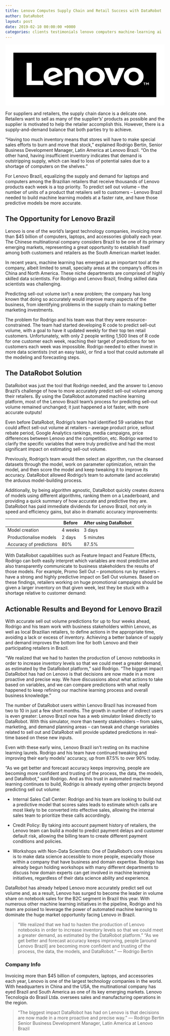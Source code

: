 ```yaml
---
title: Lenovo Computes Supply Chain and Retail Success with DataRobot
author: DataRobot
layout: post
date: 2019-02-10 00:00:00 +0000
categories: clients testimonials lenovo computers machine-learning ai
---
```


![Lenovo](/img//lenovo.svg)

For suppliers and retailers, the supply chain dance is a delicate one. Retailers want to sell as many of the supplier’s’ products as possible and the supplier is motivated to help the retailer accomplish this. However, there is a supply-and-demand balance that both parties try to achieve.

“Having too much inventory means that stores will have to make special sales efforts to burn and move that stock,” explained Rodrigo Bertin, Senior Business Development Manager, Latin America at Lenovo Brazil. “On the other hand, having insufficient inventory indicates that demand is outstripping supply, which can lead to loss of potential sales due to a shortage of computers on the shelves.” 

For Lenovo Brazil, equalizing the supply and demand for laptops and computers among the Brazilian retailers that receive thousands of Lenovo products each week is a top priority. To predict sell out volume – the number of units of a product that retailers sell to customers – Lenovo Brazil needed to build machine learning models at a faster rate, and have those predictive models be more accurate. 

## The Opportunity for Lenovo Brazil 
Lenovo is one of the world’s largest technology companies, invoicing more than $45 billion of computers, laptops, and accessories globally each year. The Chinese multinational company considers Brazil to be one of its primary emerging markets, representing a great opportunity to establish itself among both customers and retailers as the South American market leader. 

In recent years, machine learning has emerged as an important tool at the company, albeit limited to small, specialty areas at the company’s offices in China and North America. These niche departments are comprised of highly skilled data scientists. For Rodrigo and Lenovo Brazil, finding skilled data scientists was challenging. 

Predicting sell-out volume isn’t a new problem; the company has long known that doing so accurately would improve many aspects of the business, from identifying problems in the supply chain to making better marketing investments. 

The problem for Rodrigo and his team was that they were resource-constrained. The team had started developing R code to predict sell-out volume, with a goal to have it updated weekly for their top ten retail customers. Unfortunately, with only 2 people writing 1,500 lines of R code for one customer each week, reaching their target of predictions for ten customers each week was impossible. Rodrigo needed to either invest in more data scientists (not an easy task), or find a tool that could automate all the modeling and forecasting steps.


## The DataRobot Solution 
DataRobot was just the tool that Rodrigo needed, and the answer to Lenovo Brazil’s challenge of how to more accurately predict sell-out volume among their retailers. By using the DataRobot automated machine learning platform, most of the Lenovo Brazil team’s process for predicting sell-out volume remained unchanged; it just happened a lot faster, with more accurate outputs! 

Even before DataRobot, Rodrigo’s team had identified 59 variables that could affect sell-out volume at retailers – average product price, sellout rebate period, Google Analytics rankings, media campaigns, price differences between Lenovo and the competition, etc. Rodrigo wanted to clarify the specific variables that were truly predictive and had the most significant impact on estimating sell-out volume. 

Previously, Rodrigo’s team would then select an algorithm, run the cleansed datasets through the model, work on parameter optimization, retrain the model, and then score the model and keep tweaking it to improve its accuracy. DataRobot allowed Rodrigo’s team to automate (and accelerate) the arduous model-building process. 

Additionally, by being algorithm agnostic, DataRobot quickly creates dozens of models using different algorithms, ranking them on a Leaderboard, and providing a quick summary of how accurate and predictive they are. DataRobot has paid immediate dividends for Lenovo Brazil, not only in speed and efficiency gains, but also in dramatic accuracy improvements: 

|   | Before | After using DataRobot |
|---|---|---|
| Model creation | 4 weeks | 3 days |
| Productionalise models  | 2 days | 5 minutes |
| Accuracy of predictions | 80% | 87.5% |

With DataRobot capabilities such as Feature Impact and Feature Effects, Rodrigo can both easily interpret which variables are most predictive and also transparently communicate to business stakeholders the results of those models. For example, Promo Sell Out – promotions run by retailers – have a strong and highly predictive impact on Sell Out volumes. Based on these findings, retailers working on huge promotional campaigns should be given a larger inventory on that given week, lest they be stuck with a shortage relative to customer demand: 

## Actionable Results and Beyond for Lenovo Brazil 

With accurate sell out volume predictions for up to four weeks ahead, Rodrigo and his team work with business stakeholders within Lenovo, as well as local Brazilian retailers, to define actions in the appropriate time, avoiding a lack or excess of inventory. Achieving a better balance of supply and demand improves the bottom line for both Lenovo and their participating retailers in Brazil. 

“We realized that we had to hasten the production of Lenovo notebooks in order to increase inventory levels so that we could meet a greater demand, as estimated by the DataRobot platform,” said Rodrigo. “The biggest impact DataRobot has had on Lenovo is that decisions are now made in a more proactive and precise way. We have discussions about what actions to take based on variables, and we can compare predictions with what really happened to keep refining our machine learning process and overall business knowledge.”

The number of DataRobot users within Lenovo Brazil has increased from two to 10 in just a few short months. The growth in number of indirect users is even greater: Lenovo Brazil now has a web simulator linked directly to DataRobot. With this simulator, more than twenty stakeholders – from sales, marketing, and demand planning areas – can tweak and change variables related to sell out and DataRobot will provide updated predictions in real-time based on these new inputs. 

Even with these early wins, Lenovo Brazil isn’t resting on its machine learning laurels. Rodrigo and his team have continued tweaking and improving their early models’ accuracy, up from 87.5% to over 90% today.  

“As we get better and forecast accuracy keeps improving, people are becoming more confident and trusting of the process, the data, the models, and DataRobot,” said Rodrigo. And as this trust in automated machine learning continues to build, Rodrigo is already eyeing other projects beyond predicting sell out volume: 

- Internal Sales Call Center: Rodrigo and his team are looking to build out a predictive model that scores sales leads to estimate which calls are most likely to be converted into effective sales, allowing the internal sales team to prioritize these calls accordingly. 

- Credit Policy: By taking into account payment history of retailers, the Lenovo team can build a model to predict payment delays and customer default risk, allowing the billing team to create different payment conditions and policies. 

- Workshops with Non-Data Scientists:  One of DataRobot’s core missions is to make data science accessible to more people, especially those within a company that have business and domain expertise. Rodrigo has already begun holding workshops with many different departments to discuss how domain experts can get involved in machine learning initiatives, regardless of their data science ability and experience.


DataRobot has already helped Lenovo more accurately predict sell out volume and, as a result, Lenovo has surged to become the leader in volume share on notebook sales for the B2C segment in Brazil this year. With numerous other machine learning initiatives in the pipeline, Rodrigo and his team are poised to leverage the power of automated machine learning to dominate the huge market opportunity facing Lenovo in Brazil.

> “We realized that we had to hasten the production of Lenovo notebooks in order to increase inventory levels so that we could meet a greater demand, as estimated by the DataRobot platform.”
“As we get better and forecast accuracy keeps improving, people [around Lenovo Brazil] are becoming more confident and trusting of the process, the data, the models, and DataRobot.” —  Rodrigo Bertin 

### Company Info
 Invoicing more than $45 billion of computers, laptops, and accessories each year, Lenovo is one of the largest technology companies in the world. With headquarters in China and the USA, the multinational company has eyed Brazil and South America as one of its key emerging markets. Lenovo Tecnologia do Brasil Ltda. oversees sales and manufacturing operations in the region. 

> “The biggest impact DataRobot has had on Lenovo is that decisions are now made in a more proactive and precise way.”  —  Rodrigo Bertin Senior Business Development Manager, Latin America at Lenovo Brazil